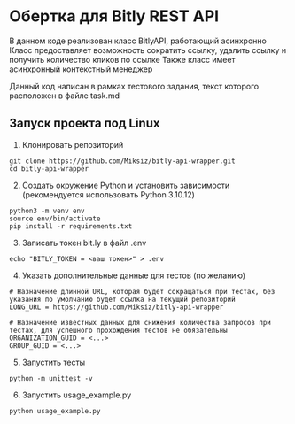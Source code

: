 # Обертка для Bitly REST API
В данном коде реализован класс BitlyAPI, работающий асинхронно
Класс предоставляет возможность сократить ссылку, удалить ссылку и получить количество кликов по ссылке
Также класс имеет асинхронный контекстный менеджер

Данный код написан в рамках тестового задания, текст которого расположен в файле task.md

## Запуск проекта под Linux
1. Клонировать репозиторий
```
git clone https://github.com/Miksiz/bitly-api-wrapper.git
cd bitly-api-wrapper
```
2. Создать окружение Python и установить зависимости (рекомендуется использовать Python 3.10.12)
```
python3 -m venv env
source env/bin/activate
pip install -r requirements.txt
```
3. Записать токен bit.ly в файл .env
```
echo "BITLY_TOKEN = <ваш токен>" > .env
```
4. Указать дополнительные данные для тестов (по желанию)
```
# Назначение длинной URL, которая будет сокращаться при тестах, без указания по умолчанию будет ссылка на текущий репозиторий
LONG_URL = https://github.com/Miksiz/bitly-api-wrapper

# Назначение известных данных для снижения количества запросов при тестах, для успешного прохождения тестов не обязательны
ORGANIZATION_GUID = <...>
GROUP_GUID = <...>
```
5. Запустить тесты
```
python -m unittest -v
```
6. Запустить usage_example.py
```
python usage_example.py
```
